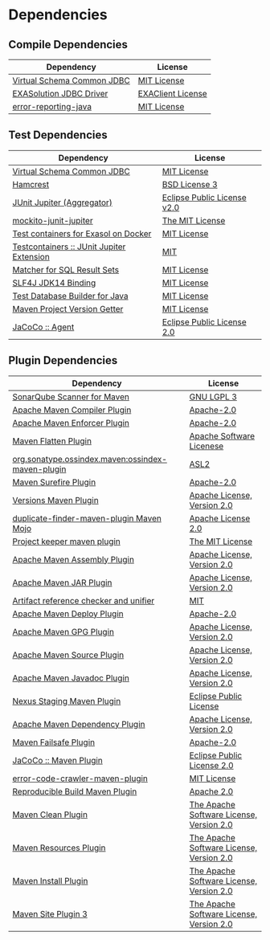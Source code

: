 <!-- @formatter:off -->
# Dependencies

## Compile Dependencies

| Dependency                      | License                |
| ------------------------------- | ---------------------- |
| [Virtual Schema Common JDBC][0] | [MIT License][1]       |
| [EXASolution JDBC Driver][2]    | [EXAClient License][3] |
| [error-reporting-java][4]       | [MIT License][5]       |

## Test Dependencies

| Dependency                                      | License                          |
| ----------------------------------------------- | -------------------------------- |
| [Virtual Schema Common JDBC][0]                 | [MIT License][1]                 |
| [Hamcrest][6]                                   | [BSD License 3][7]               |
| [JUnit Jupiter (Aggregator)][8]                 | [Eclipse Public License v2.0][9] |
| [mockito-junit-jupiter][10]                     | [The MIT License][11]            |
| [Test containers for Exasol on Docker][12]      | [MIT License][13]                |
| [Testcontainers :: JUnit Jupiter Extension][14] | [MIT][15]                        |
| [Matcher for SQL Result Sets][16]               | [MIT License][17]                |
| [SLF4J JDK14 Binding][18]                       | [MIT License][19]                |
| [Test Database Builder for Java][20]            | [MIT License][21]                |
| [Maven Project Version Getter][22]              | [MIT License][23]                |
| [JaCoCo :: Agent][24]                           | [Eclipse Public License 2.0][25] |

## Plugin Dependencies

| Dependency                                              | License                                        |
| ------------------------------------------------------- | ---------------------------------------------- |
| [SonarQube Scanner for Maven][26]                       | [GNU LGPL 3][27]                               |
| [Apache Maven Compiler Plugin][28]                      | [Apache-2.0][29]                               |
| [Apache Maven Enforcer Plugin][30]                      | [Apache-2.0][29]                               |
| [Maven Flatten Plugin][31]                              | [Apache Software Licenese][29]                 |
| [org.sonatype.ossindex.maven:ossindex-maven-plugin][32] | [ASL2][33]                                     |
| [Maven Surefire Plugin][34]                             | [Apache-2.0][29]                               |
| [Versions Maven Plugin][35]                             | [Apache License, Version 2.0][29]              |
| [duplicate-finder-maven-plugin Maven Mojo][36]          | [Apache License 2.0][37]                       |
| [Project keeper maven plugin][38]                       | [The MIT License][39]                          |
| [Apache Maven Assembly Plugin][40]                      | [Apache License, Version 2.0][29]              |
| [Apache Maven JAR Plugin][41]                           | [Apache License, Version 2.0][29]              |
| [Artifact reference checker and unifier][42]            | [MIT][43]                                      |
| [Apache Maven Deploy Plugin][44]                        | [Apache-2.0][29]                               |
| [Apache Maven GPG Plugin][45]                           | [Apache License, Version 2.0][29]              |
| [Apache Maven Source Plugin][46]                        | [Apache License, Version 2.0][29]              |
| [Apache Maven Javadoc Plugin][47]                       | [Apache License, Version 2.0][29]              |
| [Nexus Staging Maven Plugin][48]                        | [Eclipse Public License][49]                   |
| [Apache Maven Dependency Plugin][50]                    | [Apache License, Version 2.0][29]              |
| [Maven Failsafe Plugin][51]                             | [Apache-2.0][29]                               |
| [JaCoCo :: Maven Plugin][52]                            | [Eclipse Public License 2.0][25]               |
| [error-code-crawler-maven-plugin][53]                   | [MIT License][54]                              |
| [Reproducible Build Maven Plugin][55]                   | [Apache 2.0][33]                               |
| [Maven Clean Plugin][56]                                | [The Apache Software License, Version 2.0][33] |
| [Maven Resources Plugin][57]                            | [The Apache Software License, Version 2.0][33] |
| [Maven Install Plugin][58]                              | [The Apache Software License, Version 2.0][33] |
| [Maven Site Plugin 3][59]                               | [The Apache Software License, Version 2.0][33] |

[0]: https://github.com/exasol/virtual-schema-common-jdbc/
[1]: https://github.com/exasol/virtual-schema-common-jdbc/blob/main/LICENSE
[2]: http://www.exasol.com
[3]: https://repo1.maven.org/maven2/com/exasol/exasol-jdbc/7.1.20/exasol-jdbc-7.1.20-license.txt
[4]: https://github.com/exasol/error-reporting-java/
[5]: https://github.com/exasol/error-reporting-java/blob/main/LICENSE
[6]: http://hamcrest.org/JavaHamcrest/
[7]: http://opensource.org/licenses/BSD-3-Clause
[8]: https://junit.org/junit5/
[9]: https://www.eclipse.org/legal/epl-v20.html
[10]: https://github.com/mockito/mockito
[11]: https://github.com/mockito/mockito/blob/main/LICENSE
[12]: https://github.com/exasol/exasol-testcontainers/
[13]: https://github.com/exasol/exasol-testcontainers/blob/main/LICENSE
[14]: https://testcontainers.org
[15]: http://opensource.org/licenses/MIT
[16]: https://github.com/exasol/hamcrest-resultset-matcher/
[17]: https://github.com/exasol/hamcrest-resultset-matcher/blob/main/LICENSE
[18]: http://www.slf4j.org
[19]: http://www.opensource.org/licenses/mit-license.php
[20]: https://github.com/exasol/test-db-builder-java/
[21]: https://github.com/exasol/test-db-builder-java/blob/main/LICENSE
[22]: https://github.com/exasol/maven-project-version-getter/
[23]: https://github.com/exasol/maven-project-version-getter/blob/main/LICENSE
[24]: https://www.eclemma.org/jacoco/index.html
[25]: https://www.eclipse.org/legal/epl-2.0/
[26]: http://sonarsource.github.io/sonar-scanner-maven/
[27]: http://www.gnu.org/licenses/lgpl.txt
[28]: https://maven.apache.org/plugins/maven-compiler-plugin/
[29]: https://www.apache.org/licenses/LICENSE-2.0.txt
[30]: https://maven.apache.org/enforcer/maven-enforcer-plugin/
[31]: https://www.mojohaus.org/flatten-maven-plugin/
[32]: https://sonatype.github.io/ossindex-maven/maven-plugin/
[33]: http://www.apache.org/licenses/LICENSE-2.0.txt
[34]: https://maven.apache.org/surefire/maven-surefire-plugin/
[35]: https://www.mojohaus.org/versions/versions-maven-plugin/
[36]: https://github.com/basepom/duplicate-finder-maven-plugin
[37]: http://www.apache.org/licenses/LICENSE-2.0.html
[38]: https://github.com/exasol/project-keeper/
[39]: https://github.com/exasol/project-keeper/blob/main/LICENSE
[40]: https://maven.apache.org/plugins/maven-assembly-plugin/
[41]: https://maven.apache.org/plugins/maven-jar-plugin/
[42]: https://github.com/exasol/artifact-reference-checker-maven-plugin
[43]: https://opensource.org/licenses/MIT
[44]: https://maven.apache.org/plugins/maven-deploy-plugin/
[45]: https://maven.apache.org/plugins/maven-gpg-plugin/
[46]: https://maven.apache.org/plugins/maven-source-plugin/
[47]: https://maven.apache.org/plugins/maven-javadoc-plugin/
[48]: http://www.sonatype.com/public-parent/nexus-maven-plugins/nexus-staging/nexus-staging-maven-plugin/
[49]: http://www.eclipse.org/legal/epl-v10.html
[50]: https://maven.apache.org/plugins/maven-dependency-plugin/
[51]: https://maven.apache.org/surefire/maven-failsafe-plugin/
[52]: https://www.jacoco.org/jacoco/trunk/doc/maven.html
[53]: https://github.com/exasol/error-code-crawler-maven-plugin/
[54]: https://github.com/exasol/error-code-crawler-maven-plugin/blob/main/LICENSE
[55]: http://zlika.github.io/reproducible-build-maven-plugin
[56]: http://maven.apache.org/plugins/maven-clean-plugin/
[57]: http://maven.apache.org/plugins/maven-resources-plugin/
[58]: http://maven.apache.org/plugins/maven-install-plugin/
[59]: http://maven.apache.org/plugins/maven-site-plugin/
